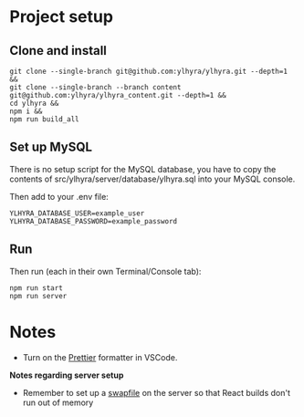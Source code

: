 # Project setup

## Clone and install

```
git clone --single-branch git@github.com:ylhyra/ylhyra.git --depth=1 && 
git clone --single-branch --branch content git@github.com:ylhyra/ylhyra_content.git --depth=1 && 
cd ylhyra && 
npm i && 
npm run build_all
```

## Set up MySQL

There is no setup script for the MySQL database, you have to copy the contents of src/ylhyra/server/database/ylhyra.sql into your MySQL console.

Then add to your .env file: 

```
YLHYRA_DATABASE_USER=example_user
YLHYRA_DATABASE_PASSWORD=example_password
```

## Run

Then run (each in their own Terminal/Console tab):

```
npm run start
npm run server
```

# Notes

* Turn on the [Prettier](https://prettier.io/) formatter in VSCode.

**Notes regarding server setup**

* Remember to set up a [swapfile](https://www.vultr.com/docs/setup-swap-file-on-linux) on the server so that React builds don't run out of memory
